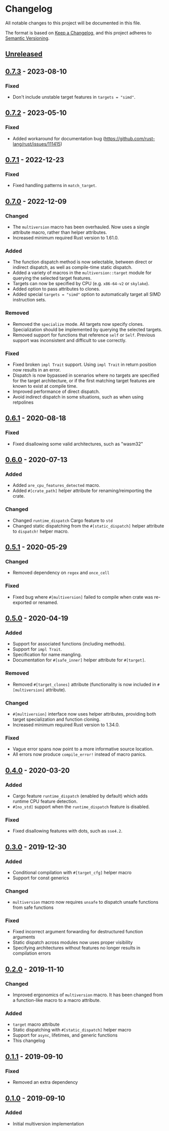 # Changelog
All notable changes to this project will be documented in this file.

The format is based on [Keep a Changelog](https://keepachangelog.com/en/1.0.0/),
and this project adheres to [Semantic Versioning](https://semver.org/spec/v2.0.0.html).

## [Unreleased]

## [0.7.3] - 2023-08-10
### Fixed
- Don't include unstable target features in `targets = "simd"`.

## [0.7.2] - 2023-05-10
### Fixed
- Added workaround for documentation bug (https://github.com/rust-lang/rust/issues/111415)

## [0.7.1] - 2022-12-23
### Fixed
- Fixed handling patterns in `match_target`.

## [0.7.0] - 2022-12-09
### Changed
- The `multiversion` macro has been overhauled. Now uses a single attribute macro, rather than helper attributes.
- Increased minimum required Rust version to 1.61.0.
### Added
- The function dispatch method is now selectable, between direct or indirect dispatch, as well as compile-time static dispatch.
- Added a variety of macros in the `multiversion::target` module for querying the selected target features.
- Targets can now be specified by CPU (e.g. `x86-64-v2` or `skylake`).
- Added option to pass attributes to clones.
- Added special `targets = "simd"` option to automatically target all SIMD instruction sets.
### Removed
- Removed the `specialize` mode. All targets now specify clones. Specialization should be implemented by querying the selected targets.
- Removed support for functions that reference `self` or `Self`. Previous support was inconsistent and difficult to use correctly.
### Fixed
- Fixed broken `impl Trait` support.  Using `impl Trait` in return position now results in an error.
- Dispatch is now bypassed in scenarios where no targets are specified for the target architecture, or if the first matching target features are known to exist at compile time.
- Improved performance of direct dispatch.
- Avoid indirect dispatch in some situations, such as when using retpolines

## [0.6.1] - 2020-08-18
### Fixed
- Fixed disallowing some valid architectures, such as "wasm32"

## [0.6.0] - 2020-07-13
### Added
- Added `are_cpu_features_detected` macro.
- Added `#[crate_path]` helper attribute for renaming/reimporting the crate.
### Changed
- Changed `runtime_dispatch` Cargo feature to `std`
- Changed static dispatching from the `#[static_dispatch]` helper attribute to `dispatch!` helper macro.

## [0.5.1] - 2020-05-29
### Changed
- Removed dependency on `regex` and `once_cell`
### Fixed
- Fixed bug where `#[multiversion]` failed to compile when crate was re-exported or renamed.

## [0.5.0] - 2020-04-19
### Added
- Support for associated functions (including methods).
- Support for `impl Trait`.
- Specification for name mangling.
- Documentation for `#[safe_inner]` helper attribute for `#[target]`.
### Removed
- Removed `#[target_clones]` attribute (functionality is now included in `#[multiversion]` attribute).
### Changed
- `#[multiversion]` interface now uses helper attributes, providing both target specialization and function cloning.
- Increased minimum required Rust version to 1.34.0.
### Fixed
- Vague error spans now point to a more informative source location.
- All errors now produce `compile_error!` instead of macro panics.

## [0.4.0] - 2020-03-20
### Added
- Cargo feature `runtime_dispatch` (enabled by default) which adds runtime CPU feature detection.
- `#[no_std]` support when the `runtime_dispatch` feature is disabled.
### Fixed
- Fixed disallowing features with dots, such as `sse4.2`.

## [0.3.0] - 2019-12-30
### Added
- Conditional compilation with `#[target_cfg]` helper macro
- Support for const generics
### Changed
- `multiversion` macro now requires `unsafe` to dispatch unsafe functions from safe functions
### Fixed
- Fixed incorrect argument forwarding for destructured function arguments
- Static dispatch across modules now uses proper visibility
- Specifying architectures without features no longer results in compilation errors

## [0.2.0] - 2019-11-10
### Changed
- Improved ergonomics of `multiversion` macro.  It has been changed from a function-like macro to a macro attribute.
### Added
- `target` macro attribute
- Static dispatching with `#[static_dispatch]` helper macro
- Support for `async`, lifetimes, and generic functions
- This changelog

## [0.1.1] - 2019-09-10
### Fixed
- Removed an extra dependency

## [0.1.0] - 2019-09-10
### Added
- Initial multiversion implementation

[Unreleased]: https://github.com/calebzulawski/multiversion/compare/0.7.3...HEAD
[0.7.3]: https://github.com/calebzulawski/multiversion/compare/0.7.2...0.7.3
[0.7.2]: https://github.com/calebzulawski/multiversion/compare/0.7.1...0.7.2
[0.7.1]: https://github.com/calebzulawski/multiversion/compare/0.7.0...0.7.1
[0.7.0]: https://github.com/calebzulawski/multiversion/compare/0.6.1...0.7.0
[0.6.1]: https://github.com/calebzulawski/multiversion/compare/0.6.0...0.6.1
[0.6.0]: https://github.com/calebzulawski/multiversion/compare/0.5.1...0.6.0
[0.5.1]: https://github.com/calebzulawski/multiversion/compare/0.5.0...0.5.1
[0.5.0]: https://github.com/calebzulawski/multiversion/compare/0.4.0...0.5.0
[0.4.0]: https://github.com/calebzulawski/multiversion/compare/0.3.0...0.4.0
[0.3.0]: https://github.com/calebzulawski/multiversion/compare/0.2.0...0.3.0
[0.2.0]: https://github.com/calebzulawski/multiversion/compare/0.1.1...0.2.0
[0.1.1]: https://github.com/calebzulawski/multiversion/compare/0.1.0...0.1.1
[0.1.0]: https://github.com/calebzulawski/multiversion/releases/tag/0.1.0
